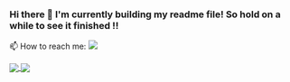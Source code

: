 ### Hi there 👋 I'm currently building my readme file! So hold on a while to see it finished !!

📫 How to reach me: <a href="https://www.linkedin.com/in/ivopozzani/">
<img src="https://img.shields.io/badge/LinkedIn-0077B5?style=for-the-badge&logo=linkedin&logoColor=white"/> </a>
                       
 <a href="https://github.com/anuraghazra/github-readme-stats">
  <img align="center" src="https://github-readme-stats.vercel.app/api/top-langs/?username=ivopozzani" />
</a>
<a href="https://github.com/anuraghazra/convoychat">
  <img align="center" src="https://github-readme-stats.vercel.app/api?username=ivopozzani&hide=prs,issues,contribs" />
</a>

<!--
**ivopozzani/ivopozzani** is a ✨ _special_ ✨ repository because its `README.md` (this file) appears on your GitHub profile.

Here are some ideas to get you started:

- 🔭 I’m currently working on ...
- 🌱 I’m currently learning ...
- 👯 I’m looking to collaborate on ...
- 🤔 I’m looking for help with ...
- 💬 Ask me about ...
- 📫 How to reach me: ...
- 😄 Pronouns: ...
- ⚡ Fun fact: ...
-->
